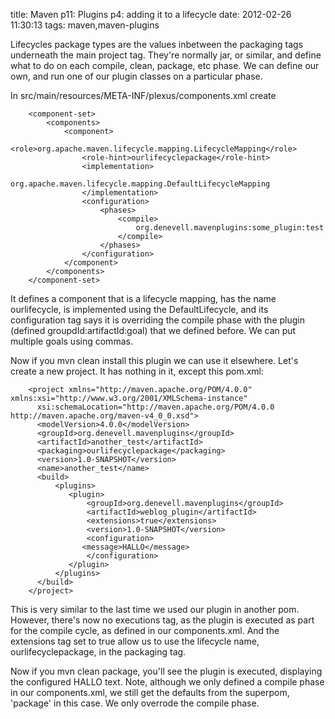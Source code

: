 title: Maven p11: Plugins p4: adding it to a lifecycle
date: 2012-02-26 11:30:13
tags: maven,maven-plugins

Lifecycles package types are the values inbetween the packaging tags underneath the main project tag. They're normally jar, or similar, and define what to do on each compile, clean, package, etc phase. We can define our own, and run one of our plugin classes on a particular phase.

In src/main/resources/META-INF/plexus/components.xml create

  		<component-set>
			<components>
				<component>
					<role>org.apache.maven.lifecycle.mapping.LifecycleMapping</role>
					<role-hint>ourlifecyclepackage</role-hint>
					<implementation>
						org.apache.maven.lifecycle.mapping.DefaultLifecycleMapping
					</implementation>
					<configuration>
						<phases>
							<compile>
								org.denevell.mavenplugins:some_plugin:test
							</compile>
						</phases>
					</configuration>
				</component>
			</components>
		</component-set>

It defines a component that is a lifecycle mapping, has the name ourlifecycle, is implemented using the DefaultLifecycle, and its configuration tag says it is overriding the compile phase with the plugin (defined groupdId:artifactId:goal) that we defined before. We can put multiple goals using commas.

Now if you mvn clean install this plugin we can use it elsewhere. Let's create a new project. It has nothing in it, except this pom.xml:

		<project xmlns="http://maven.apache.org/POM/4.0.0" xmlns:xsi="http://www.w3.org/2001/XMLSchema-instance"
		  xsi:schemaLocation="http://maven.apache.org/POM/4.0.0 http://maven.apache.org/maven-v4_0_0.xsd">
		  <modelVersion>4.0.0</modelVersion>
		  <groupId>org.denevell.mavenplugins</groupId>
		  <artifactId>another_test</artifactId>
		  <packaging>ourlifecyclepackage</packaging>
		  <version>1.0-SNAPSHOT</version>
		  <name>another_test</name>
		  <build>
			  <plugins>
			     <plugin>
				     <groupId>org.denevell.mavenplugins</groupId>
				     <artifactId>weblog_plugin</artifactId>
				     <extensions>true</extensions>
				     <version>1.0-SNAPSHOT</version>
				     <configuration>
					<message>HALLO</message>
				     </configuration>
			     </plugin>
			  </plugins>
		  </build>
		</project>

This is very similar to the last time we used our plugin in another pom. However, there's now no executions tag, as the plugin is executed as part for the compile cycle, as defined in our components.xml. And the extensions tag set to true allow us to use the lifecycle name, ourlifecyclepackage, in the packaging tag.

Now if you mvn clean package, you'll see the plugin is executed, displaying the configured HALLO text. Note, although we only defined a compile phase in our components.xml, we still get the defaults from the superpom, 'package' in this case. We only overrode the compile phase.
